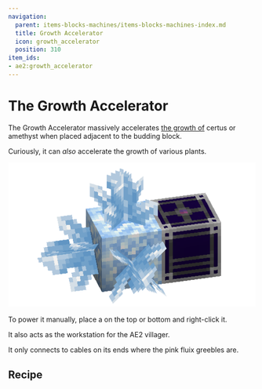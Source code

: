 ```yaml
---
navigation:
  parent: items-blocks-machines/items-blocks-machines-index.md
  title: Growth Accelerator
  icon: growth_accelerator
  position: 310
item_ids:
- ae2:growth_accelerator
---
```


# The Growth Accelerator

<BlockImage id="growth_accelerator" p:powered="true" scale="8" perspective="up" />

The Growth Accelerator massively accelerates [the growth of](../ae2-mechanics/farming-certus.md) certus or amethyst when placed adjacent to the budding block.

Curiously, it can *also* accelerate the growth of various plants.

![A Flawless Budding Certus with a growth accelerator](../assets/assemblies/budding_certus_2.png)

To power it manually, place a <ItemLink id="crank" /> on the top or bottom and right-click it.

It also acts as the workstation for the AE2 villager.

It only connects to cables on its ends where the pink fluix greebles are.

## Recipe

<RecipeFor id="growth_accelerator" />
